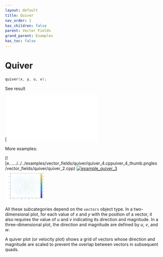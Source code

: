 ```yaml
---
layout: default
title: Quiver
nav_order: 1
has_children: false
parent: Vector Fields
grand_parent: Examples
has_toc: false
---
```

# Quiver

```cpp
quiver(x, y, u, v);
```


See result

[![e../../../examples/vector_fields/quiver/quiver_1.cppuiver_1.svg)](examples/vector_fields/quiver/quiver_1.cpp)

More examples:
    
[![e....../../../examples/vector_fields/quiver/quiver_4.cppuiver_4_thumb.pngles/vector_fields/quiver/quiver_2.cpp)  [![example_quiver_3](docs/examples/vector_fields/quiver/quiver_3_thumb.png)](examples/vector_fields/quiver/quiver_3.cpp)  [![example_quiver_4](docs/examples/vector_fields/quiver/quiver_4_thumb.png)](examples/vector_fields/quiver/quiver_4.cpp)


All these subcategories depend on the `vectors` object type. In a two-dimensional plot, for each value of $x$ and $y$ with the position of a vector, it also requires the value of $u$ and $v$ indicating its direction and magnitude. In a three-dimensional plot, the direction and magnitude are defined by $u$, $v$, and $w$.


A quiver plot (or velocity plot) shows a grid of vectors whose direction and magnitude are scaled to prevent the overlap between vectors in subsequent quads. 



